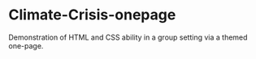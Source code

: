 # Climate-Crisis-onepage
Demonstration of HTML and CSS ability in a group setting via a themed one-page.
